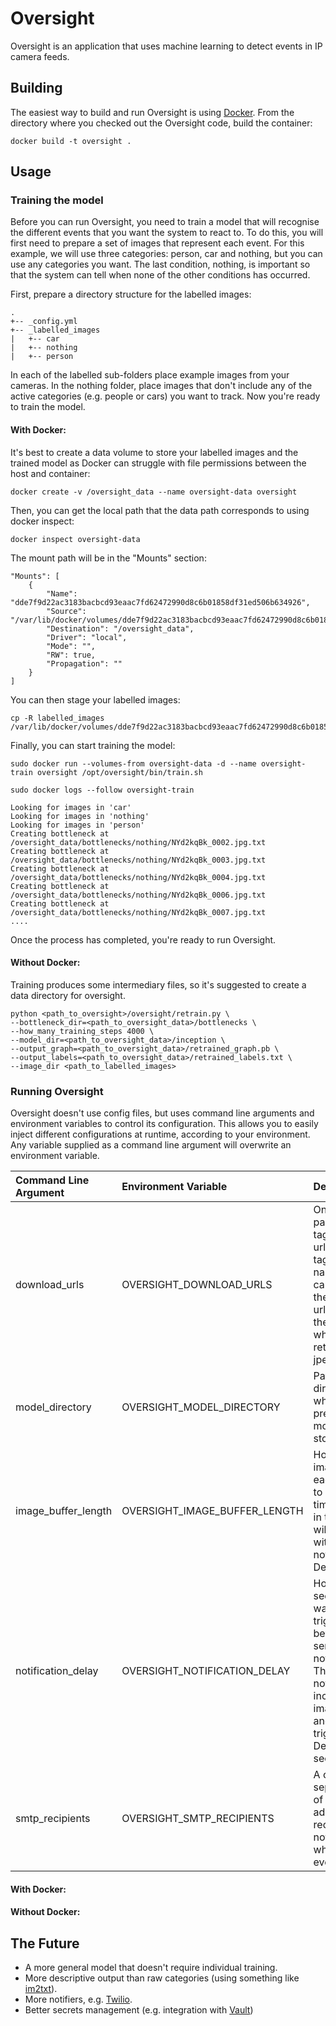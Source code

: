# Oversight
Oversight is an application that uses machine learning to detect events in IP camera feeds.

## Building
The easiest way to build and run Oversight is using [Docker](https://docker.com). From the directory where you checked out the Oversight code, build the container:

	docker build -t oversight .

## Usage
### Training the model
Before you can run Oversight, you need to train a model that will recognise the different events that you want the system to react to. To do this, you will first need to prepare a set of images that represent each event. For this example, we will use three categories: person, car and nothing, but you can use any categories you want. The last condition, nothing, is important so that the system can tell when none of the other conditions has occurred.

First, prepare a directory structure for the labelled images:

    .
    +-- _config.yml
    +-- _labelled_images
    |   +-- car
    |   +-- nothing
    |   +-- person

In each of the labelled sub-folders place example images from your cameras. In the nothing folder, place images that don't include any of the active categories (e.g. people or cars) you want to track. Now you're ready to train the model.

#### With Docker:
It's best to create a data volume to store your labelled images and the trained model as Docker can struggle with file permissions between the host and container:

    docker create -v /oversight_data --name oversight-data oversight

Then, you can get the local path that the data path corresponds to using docker inspect:

    docker inspect oversight-data

The mount path will be in the "Mounts" section:

    "Mounts": [
        {
            "Name": "dde7f9d22ac3183bacbcd93eaac7fd62472990d8c6b01858df31ed506b634926",
            "Source": "/var/lib/docker/volumes/dde7f9d22ac3183bacbcd93eaac7fd62472990d8c6b01858df31ed506b634926/_data",
            "Destination": "/oversight_data",
            "Driver": "local",
            "Mode": "",
            "RW": true,
            "Propagation": ""
        }
    ]

You can then stage your labelled images:

    cp -R labelled_images /var/lib/docker/volumes/dde7f9d22ac3183bacbcd93eaac7fd62472990d8c6b01858df31ed506b634926/_data/

Finally, you can start training the model:

    sudo docker run --volumes-from oversight-data -d --name oversight-train oversight /opt/oversight/bin/train.sh

    sudo docker logs --follow oversight-train

    Looking for images in 'car'
    Looking for images in 'nothing'
    Looking for images in 'person'
    Creating bottleneck at /oversight_data/bottlenecks/nothing/NYd2kqBk_0002.jpg.txt
    Creating bottleneck at /oversight_data/bottlenecks/nothing/NYd2kqBk_0003.jpg.txt
    Creating bottleneck at /oversight_data/bottlenecks/nothing/NYd2kqBk_0004.jpg.txt
    Creating bottleneck at /oversight_data/bottlenecks/nothing/NYd2kqBk_0006.jpg.txt
    Creating bottleneck at /oversight_data/bottlenecks/nothing/NYd2kqBk_0007.jpg.txt
    ....

Once the process has completed, you're ready to run Oversight.

#### Without Docker:
Training produces some intermediary files, so it's suggested to create a data directory for oversight.

    python <path_to_oversight>/oversight/retrain.py \
    --bottleneck_dir=<path_to_oversight_data>/bottlenecks \
    --how_many_training_steps 4000 \
    --model_dir=<path_to_oversight_data>/inception \
    --output_graph=<path_to_oversight_data>/retrained_graph.pb \
    --output_labels=<path_to_oversight_data>/retrained_labels.txt \
    --image_dir <path_to_labelled_images>

### Running Oversight
Oversight doesn't use config files, but uses command line arguments and environment variables to control its configuration. This allows you to easily inject different configurations at runtime, according to your environment. Any variable supplied as a command line argument will overwrite an environment variable.

| Command Line Argument |      Environment Variable     |                                                                                        Description                                                                                        | Example                                                             |
| :---                  | :---                          | :---                                                                                                                                                                                      | :---                                                                |
| download_urls         | OVERSIGHT_DOWNLOAD_URLS       | One or more pairs of tag:download-url pairs. The tag is the name of the camera, and the download-url is the url on the camera where you can retrieve a still jpeg image.                  | front:https://user:password@10.0.0.150/Streaming/channels/1/picture |
| model_directory       | OVERSIGHT_MODEL_DIRECTORY     | Path to the directory where the pre-trained model is stored.                                                                                                                              | ~/.oversight                                                        |
| image_buffer_length   | OVERSIGHT_IMAGE_BUFFER_LENGTH | How many images from each camera to store at a time. Images in the buffer will be sent with email notifications. Default is 3.                                                            | 5                                                                   |
| notification_delay    | OVERSIGHT_NOTIFICATION_DELAY  | How long in seconds to wait after a trigger event before sending a notification. This allows the notification to include images before and after the trigger event. Default is 2 seconds. | 2                                                                   |
| smtp_recipients       | OVERSIGHT_SMTP_RECIPIENTS     | A comma separated list of email addresses to receive email notifications when trigger events occur.                                                                                       | someone@somewhere.com,nobody@nowhere.com                            |                                       |

#### With Docker:

#### Without Docker:

## The Future
- A more general model that doesn't require individual training.
- More descriptive output than raw categories (using something like [im2txt](https://github.com/tensorflow/models/tree/master/im2txt)).
- More notifiers, e.g. [Twilio](https://www.twilio.com).
- Better secrets management (e.g. integration with [Vault](https://vaultproject.io))
